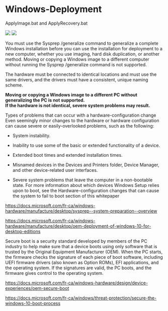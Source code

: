 # Windows-Deployment
ApplyImage.bat and ApplyRecovery.bat

<img src="https://img15.hostingpics.net/pics/382971spezialisation.png" data-canonical-src="https://img15.hostingpics.net/pics/382971spezialisation.png" style="max-width:100%; margin:0 auto;">

<img src="https://img15.hostingpics.net/pics/121969disk1.jpg" data-canonical-src="https://img15.hostingpics.net/pics/121969disk1.jpg" style="max-width:100%;">

You must use the Sysprep /generalize command to generalize a complete Windows installation before you can use the installation for deployment to a new computer, whether you use imaging, hard disk duplication, or another method. Moving or copying a Windows image to a different computer without running the Sysprep /generalize command is not supported.

The hardware must be connected to identical locations and must use the same drivers, and the drivers must have a consistent, unique naming scheme.

<b>Moving or copying a Windows image to a different PC without generalizing the PC is not supported.</b>
</br>
<b>If the hardware is not identical, severe system problems may result.</b>

Types of problems that can occur with a hardware-configuration change
Even seemingly minor changes to the hardware or hardware configuration can cause severe or easily-overlooked problems, such as the following:

- System instability.

- Inability to use some of the basic or extended functionality of a device.

- Extended boot times and extended installation times.

- Misnamed devices in the Devices and Printers folder, Device Manager, and other device-related user interfaces.

- Severe system problems that leave the computer in a non-bootable state. For more information about which devices Windows Setup relies upon to boot, see the Hardware-configuration changes that can cause the system to fail to boot section of this whitepaper

https://docs.microsoft.com/fr-ca/windows-hardware/manufacture/desktop/sysprep--system-preparation--overview

https://docs.microsoft.com/fr-ca/windows-hardware/manufacture/desktop/oem-deployment-of-windows-10-for-desktop-editions

Secure boot is a security standard developed by members of the PC industry to help make sure that a device boots using only software that is trusted by the Original Equipment Manufacturer (OEM). When the PC starts, the firmware checks the signature of each piece of boot software, including UEFI firmware drivers (also known as Option ROMs), EFI applications, and the operating system. If the signatures are valid, the PC boots, and the firmware gives control to the operating system.

https://docs.microsoft.com/fr-ca/windows-hardware/design/device-experiences/oem-secure-boot

https://docs.microsoft.com/fr-ca/windows/threat-protection/secure-the-windows-10-boot-process
